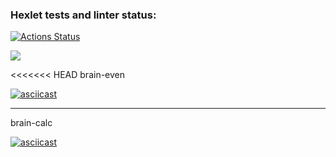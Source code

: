 ### Hexlet tests and linter status:
[![Actions Status](https://github.com/EvgenyMihailov/frontend-project-lvl1/workflows/hexlet-check/badge.svg)](https://github.com/EvgenyMihailov/frontend-project-lvl1/actions)

<a href="https://codeclimate.com/github/EvgenyMihailov/frontend-project-lvl1/maintainability"><img src="https://api.codeclimate.com/v1/badges/b0e066f9d02ecd828ae5/maintainability" /></a>

<<<<<<< HEAD
brain-even

[![asciicast](https://asciinema.org/a/vyn2Mbbsp4TzPUPleNC4vJaGe.svg)](https://asciinema.org/a/vyn2Mbbsp4TzPUPleNC4vJaGe)
__________
brain-calc


[![asciicast](https://asciinema.org/a/Q1m6odMqxfxdLbPcrN3baLnA2.svg)](https://asciinema.org/a/Q1m6odMqxfxdLbPcrN3baLnA2)



